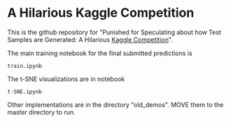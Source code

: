 # A Hilarious Kaggle Competition

This is the github repository for "Punished for Speculating about how Test Samples are Generated: A Hilarious 
[Kaggle Competition](https://www.kaggle.com/competitions/deep-learning-spring-2025-project-2)".

The main training notebook for the final submitted predictions is

```
train.ipynb
```

The t-SNE visualizations are in notebook

```
t-SNE.ipynb
```

Other implementations are in the directory "old_demos". MOVE them to the master directory to run.